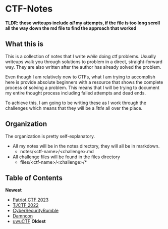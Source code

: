 # CTF-Notes
**TLDR: these writeups include *all* my attempts, if the file is too long scroll all the way down the md file to find the approach that worked**

## What this is

This is a collection of notes that I write *while* doing ctf problems. Usually writeups walk you through solutions to problem in a direct, straight-forward way. They are also written after the author has already solved the problem.

Even though I am relatively new to CTFs, what I am trying to accomplish here is provide absolute beginners with a resource that shows the complete process of solving a problem. This means that I will be trying to document my entire thought process including failed attempts and dead ends. 

To achieve this, I am going to be writing these as I work through the challenges which means that they will be a *little* all over the place.

## Organization

The organization is pretty self-explanatory.
- All my notes will be in the notes directory, they will all be in markdown.
	- notes/\<ctf-name\>/\<challenge\>.md
- All challenge files will be found in the files directory
	- files/\<ctf-name\>/\<challenge\>/\*


## Table of Contents

**Newest**
- [Patriot CTF 2023](./notes/patriotctf2023)
- [TJCTF 2022](./notes/tjctf-2022)
- [CyberSecurityRumble](./notes/cybersecurityrumble)
- [Damncon](./notes/damncon2021)
- [uwuCTF](./notes/uwuCTF_UT_ISSS)
**Oldest**